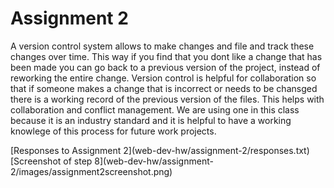 # Assignment 2
<p>A version control system allows to make changes and file and track these changes over time. This way if you find that you dont like a change that has been made you can go back to a previous version of the project, instead of reworking the entire change. Version control is helpful for collaboration so that if someone makes a change that is incorrect or needs to be chansged there is a working record of the previous version of the files. This helps with collaboration and conflict management. We are using one in this class because it is an industry standard and it is helpful to have a working knowlege of this process for future work projects.</p>
[Responses to Assignment 2](web-dev-hw/assignment-2/responses.txt)
[Screenshot of step 8](web-dev-hw/assignment-2/images/assignment2screenshot.png)

